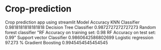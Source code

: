# Crop-prediction
Crop prediction app using streamlit
Model	Accuracy
KNN Classifier	0.9818181818181818
Decision Tree Classifier	0.9872727272727273
Random forest classifier	"RF Accuracy on training set: 0.98
RF Accuracy on test set: 0.99"
Support vector Classifier	0.9860642586802699
Logistic regression	97.273 %
Gradient Boosting	0.9945454545454545
